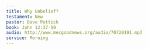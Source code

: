 ```yaml
---
title: Why Unbelief?
testament: New
pastor: Dave Puttick
book: John 12:37-50
audio: http://www.mecgoodnews.org/audio/70720191.mp3
service: Morning
---
```

